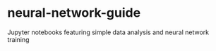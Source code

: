 # neural-network-guide
Jupyter notebooks featuring simple data analysis and neural network training
